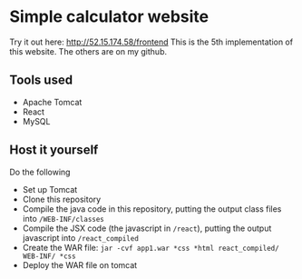 
# Simple calculator website
Try it out here: http://52.15.174.58/frontend This is the 5th implementation of this website. The others are on my github.

## Tools used
* Apache Tomcat
* React
* MySQL

## Host it yourself
Do the following
* Set up Tomcat
* Clone this repository
* Compile the java code in this repository, putting the output class files into `/WEB-INF/classes`
* Compile the JSX code (the javascript in `/react`), putting the output javascript into `/react_compiled`
* Create the WAR file: `jar -cvf app1.war *css *html react_compiled/ WEB-INF/ *css`
* Deploy the WAR file on tomcat